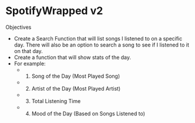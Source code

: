 # SpotifyWrapped v2
Objectives
- Create a Search Function that will list songs I listened to on a specific day. There will also be an option to search a song to see if I listened to it on that day. 
- Create a function that will show stats of the day. 
- For example:
     - 1. Song of the Day (Most Played Song)
     - 2. Artist of the Day (Most Played Artist)
     - 3. Total Listening Time 
     - 4. Mood of the Day (Based on Songs Listened to) 
